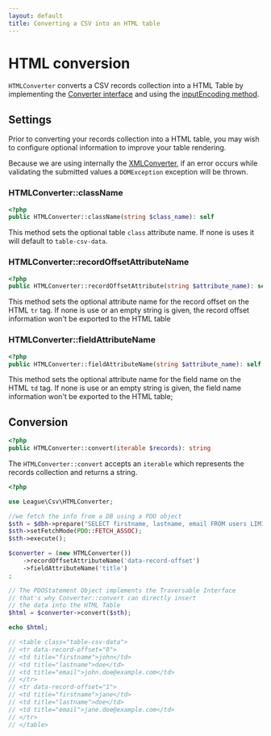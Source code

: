 ```yaml
---
layout: default
title: Converting a CSV into an HTML table
---
```


# HTML conversion

`HTMLConverter` converts a CSV records collection into a HTML Table by implementing the [Converter interface](/9.0/converter/#converter-interface) and using the [inputEncoding method](/9.0/converter/#records-input-encoding).


## Settings

Prior to converting your records collection into a HTML table, you may wish to configure optional information to improve your table rendering.

<p class="message-warning">Because we are using internally the <a href="/9.0/converter/xml/">XMLConverter</a>, if an error occurs while validating the submitted values a <code>DOMException</code> exception will be thrown.</p>

### HTMLConverter::className

~~~php
<?php
public HTMLConverter::className(string $class_name): self
~~~

This method sets the optional table `class` attribute name. If none is uses it will default to `table-csv-data`.

### HTMLConverter::recordOffsetAttributeName

~~~php
<?php
public HTMLConverter::recordOffsetAttribute(string $attribute_name): self
~~~

This method sets the optional attribute name for the record offset on the HTML `tr` tag. If none is use or an empty string is given, the record offset information won't be exported to the HTML table

### HTMLConverter::fieldAttributeName

~~~php
<?php
public HTMLConverter::fieldAttributeName(string $attribute_name): self
~~~

This method sets the optional attribute name for the field name on the HTML `td` tag. If none is use or an empty string is given, the field name information won't be exported to the HTML table;

## Conversion

~~~php
<?php
public HTMLConverter::convert(iterable $records): string
~~~

The `HTMLConverter::convert` accepts an `iterable` which represents the records collection and returns a string.

~~~php
<?php

use League\Csv\HTMLConverter;

//we fetch the info from a DB using a PDO object
$sth = $dbh->prepare("SELECT firstname, lastname, email FROM users LIMIT 2");
$sth->setFetchMode(PDO::FETCH_ASSOC);
$sth->execute();

$converter = (new HTMLConverter())
    ->recordOffsetAttributeName('data-record-offset')
    ->fieldAttributeName('title')
;

// The PDOStatement Object implements the Traversable Interface
// that's why Converter::convert can directly insert
// the data into the HTML Table
$html = $converter->convert($sth);

echo $html;

// <table class="table-csv-data">
// <tr data-record-offset="0">
// <td title="firstname">john</td>
// <td title="lastname">doe</td>
// <td title="email">john.doe@example.com</td>
// </tr>
// <tr data-record-offset="1">
// <td title="firstname">jane</td>
// <td title="lastname">doe</td>
// <td title="email">jane.doe@example.com</td>
// </tr>
// </table>
~~~
